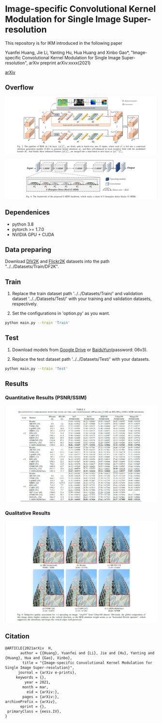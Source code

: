 # Image-specific Convolutional Kernel Modulation for Single Image Super-resolution
This repository is for IKM introduced in the following paper

Yuanfei Huang, Jie Li, Yanting Hu, Hua Huang and Xinbo Gao*, "Image-specific Convolutional Kernel Modulation for Single Image Super-resolution", arXiv preprint arXiv:xxxx(2021)

[arXiv](https://arxiv.org/abs/xxxxx)

## Overflow

![Pipeline of IKM](/Figs/Pipeline_IKM.png)


![Framework of UHDN](/Figs/Framework_UHDN.png)

## Dependenices
* python 3.8
* pytorch >= 1.7.0
* NVIDIA GPU + CUDA

## Data preparing
Download [DIV2K](https://data.vision.ee.ethz.ch/cvl/DIV2K/) and [Flickr2K](http://cv.snu.ac.kr/research/EDSR/Flickr2K.tar) datasets into the path "../../Datasets/Train/DF2K". 

## Train
1. Replace the train dataset path '../../Datasets/Train/' and validation dataset '../../Datasets/Test/' with your training and validation datasets, respectively.

3. Set the configurations in 'option.py' as you want.

 ```bash
python main.py --train 'Train'
```

## Test
1. Download models from [Google Drive](https://drive.google.com/drive/folders/10zIyGhTENJtfJytHoZHwf7QRrUsErl_C?usp=sharing) or [BaiduYun](https://pan.baidu.com/s/1cx_wCIXWYMQO02-78k9Gcw)(password: 06v3).

2. Replace the test dataset path '../../Datasets/Test/' with your datasets.

```bash
python main.py --train 'Test'
```

## Results
### Quantitative Results (PSNR/SSIM)
![Quantitative Results](/Figs/Performance_Table.png)

### Qualitative Results
![Fig.6](/Figs/Performance_Fig.png)

## Citation
```
@ARTICLE{2021arXiv  H,
       author = {{Huang}, Yuanfei and {Li}, Jie and {Hu}, Yanting and {Huang}, Hua and {Gao}, Xinbo},
        title = "{Image-specific Convolutional Kernel Modulation for Single Image Super-resolution}",
      journal = {arXiv e-prints},
     keywords = {},
         year = 2021,
        month = mar,
          eid = {arXiv:},
        pages = {arXiv:},
archivePrefix = {arXiv},
       eprint = {},
 primaryClass = {eess.IV},
}
```
